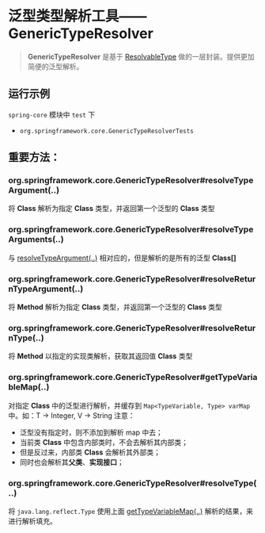 # 泛型类型解析工具——GenericTypeResolver

> **GenericTypeResolver** 是基于 [ResolvableType](spring_core_ResolvableType_2019-06-26.md) 做的一层封装。提供更加简便的泛型解析。

## 运行示例
`spring-core` 模块中 `test` 下  
* `org.springframework.core.GenericTypeResolverTests`

## 重要方法：

### <span id="resolveTypeArgument">org.springframework.core.GenericTypeResolver#resolveTypeArgument(..)</span>
将 **Class** 解析为指定 **Class** 类型，并返回第一个泛型的 **Class** 类型

### <span id="resolveTypeArguments">org.springframework.core.GenericTypeResolver#resolveTypeArguments(..)</span>
与 [resolveTypeArgument(..)](#resolveTypeArgument) 相对应的，但是解析的是所有的泛型 **Class[]**

### <span id="resolveReturnTypeArgument">org.springframework.core.GenericTypeResolver#resolveReturnTypeArgument(..)</span>
将 **Method** 解析为指定 **Class** 类型，并返回第一个泛型的 **Class** 类型

### <span id="resolveReturnType">org.springframework.core.GenericTypeResolver#resolveReturnType(..)</span>
将 **Method** 以指定的实现类解析，获取其返回值 **Class** 类型

### <span id="getTypeVariableMap">org.springframework.core.GenericTypeResolver#getTypeVariableMap(..)</span>
对指定 **Class** 中的泛型进行解析，并缓存到 `Map<TypeVariable, Type> varMap` 中。如：T -> Integer, V -> String
注意：
* 泛型没有指定时，则不添加到解析 map 中去；
* 当前类 **Class** 中包含内部类时，不会去解析其内部类；
* 但是反过来，内部类 **Class** 会解析其外部类；
* 同时也会解析其**父类**、**实现接口**；

### <span id="resolveType">org.springframework.core.GenericTypeResolver#resolveType(..)</span>
将 `java.lang.reflect.Type` 使用上面 [getTypeVariableMap(..)](#getTypeVariableMap) 解析的结果，来进行解析填充。